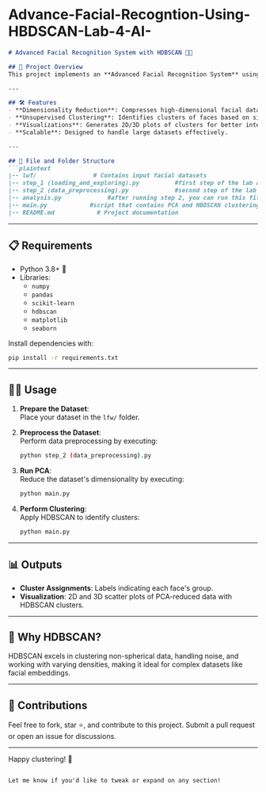 # Advance-Facial-Recogntion-Using-HBDSCAN-Lab-4-AI-
```markdown
# Advanced Facial Recognition System with HDBSCAN 🧠📸  

## 🚀 Project Overview  
This project implements an **Advanced Facial Recognition System** using **Principal Component Analysis (PCA)** for dimensionality reduction and **HDBSCAN** for unsupervised clustering. It efficiently groups facial data without supervision, making it suitable for scenarios where labeled datasets are unavailable.  

---

## 🛠️ Features  
- **Dimensionality Reduction**: Compresses high-dimensional facial data using PCA.  
- **Unsupervised Clustering**: Identifies clusters of faces based on similarity using HDBSCAN.  
- **Visualizations**: Generates 2D/3D plots of clusters for better interpretability.  
- **Scalable**: Designed to handle large datasets effectively.  

---

## 📂 File and Folder Structure  
```plaintext  
|-- lwf/                # Contains input facial datasets    
|-- step_1 (loading_and_exploring).py          #first step of the lab and first file you should run   
|-- step_2 (data_preprocessing).py             #second step of the lab and second file that you should run  
|-- analysis.py             #after running step 2, you can run this file so as to interprete the results of the file that gets generated i.e the preprocessed_features.npy file 
|-- main.py            #script that contains PCA and HBDSCAN clustering and should be run after step 1 and 2 
|-- README.md            # Project documentation  
```  

---

## 📋 Requirements  
- Python 3.8+ 🐍  
- Libraries:  
  - `numpy`  
  - `pandas`  
  - `scikit-learn`  
  - `hdbscan`  
  - `matplotlib`  
  - `seaborn`  

Install dependencies with:  
```bash  
pip install -r requirements.txt  
```  

---

## 🧑‍💻 Usage  
1. **Prepare the Dataset**:  
   Place your dataset in the `lfw/` folder.  

2. **Preprocess the Dataset**:  
   Perform data preprocessing by executing:  
   ```bash  
   python step_2 (data_preprocessing).py  
   ```  
3. **Run PCA**:  
   Reduce the dataset's dimensionality by executing:  
   ```bash  
   python main.py   
   ```  

4. **Perform Clustering**:  
   Apply HDBSCAN to identify clusters:  
   ```bash  
   python main.py  
   ```  
---

## 📊 Outputs  
- **Cluster Assignments**: Labels indicating each face's group.  
- **Visualization**: 2D and 3D scatter plots of PCA-reduced data with HDBSCAN clusters.  

---

## 🤔 Why HDBSCAN?  
HDBSCAN excels in clustering non-spherical data, handling noise, and working with varying densities, making it ideal for complex datasets like facial embeddings.  

---

## 👏 Contributions  
Feel free to fork, star ⭐, and contribute to this project. Submit a pull request or open an issue for discussions.  

---

Happy clustering! 🎉  
```

Let me know if you'd like to tweak or expand on any section!
